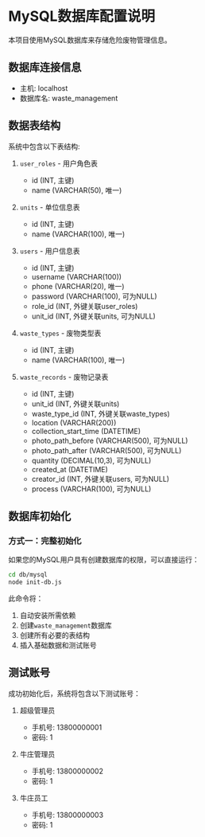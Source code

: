 # MySQL数据库配置说明

本项目使用MySQL数据库来存储危险废物管理信息。

## 数据库连接信息

- 主机: localhost
- 数据库名: waste_management

## 数据表结构

系统中包含以下表结构:

1. `user_roles` - 用户角色表
   - id (INT, 主键)
   - name (VARCHAR(50), 唯一)

2. `units` - 单位信息表
   - id (INT, 主键)
   - name (VARCHAR(100), 唯一)

3. `users` - 用户信息表
   - id (INT, 主键)
   - username (VARCHAR(100))
   - phone (VARCHAR(20), 唯一)
   - password (VARCHAR(100), 可为NULL)
   - role_id (INT, 外键关联user_roles)
   - unit_id (INT, 外键关联units, 可为NULL)

4. `waste_types` - 废物类型表
   - id (INT, 主键)
   - name (VARCHAR(100), 唯一)

5. `waste_records` - 废物记录表
   - id (INT, 主键)
   - unit_id (INT, 外键关联units)
   - waste_type_id (INT, 外键关联waste_types)
   - location (VARCHAR(200))
   - collection_start_time (DATETIME)
   - photo_path_before (VARCHAR(500), 可为NULL)
   - photo_path_after (VARCHAR(500), 可为NULL)
   - quantity (DECIMAL(10,3), 可为NULL)
   - created_at (DATETIME)
   - creator_id (INT, 外键关联users, 可为NULL)
   - process (VARCHAR(100), 可为NULL)

## 数据库初始化

### 方式一：完整初始化

如果您的MySQL用户具有创建数据库的权限，可以直接运行：

```bash
cd db/mysql
node init-db.js
```

此命令将：
1. 自动安装所需依赖
2. 创建`waste_management`数据库
3. 创建所有必要的表结构
4. 插入基础数据和测试账号

## 测试账号

成功初始化后，系统将包含以下测试账号：

1. 超级管理员
   - 手机号: 13800000001
   - 密码: 1

2. 牛庄管理员
   - 手机号: 13800000002
   - 密码: 1

3. 牛庄员工
   - 手机号: 13800000003
   - 密码: 1
